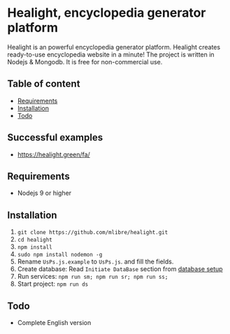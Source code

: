 # Healight, encyclopedia generator platform
Healight is an powerful encyclopedia generator platform. Healight creates ready-to-use encyclopedia website in a minute!
The project is written in Nodejs & Mongodb.
It is free for non-commercial use.

## Table of content
+ [Requirements](#requirements)
+ [Installation](#installation)
+ [Todo](#todo)

## Successful examples
+ https://healight.green/fa/

## Requirements
+ Nodejs 9 or higher

## Installation
1. `git clone https://github.com/mlibre/healight.git`
2. `cd healight`
3. `npm install`
4. `sudo npm install nodemon -g`
5. Rename `UsPs.js.example` to `UsPs.js`. and fill the fields.
6. Create database: Read `Initiate DataBase` section from [database setup](https://github.com/mlibre/healight/blob/master/projectStuff/setup/database)
6. Run services: `npm run sm; npm run sr; npm run ss;`
7. Start project: `npm run ds`

## Todo
+ Complete English version
